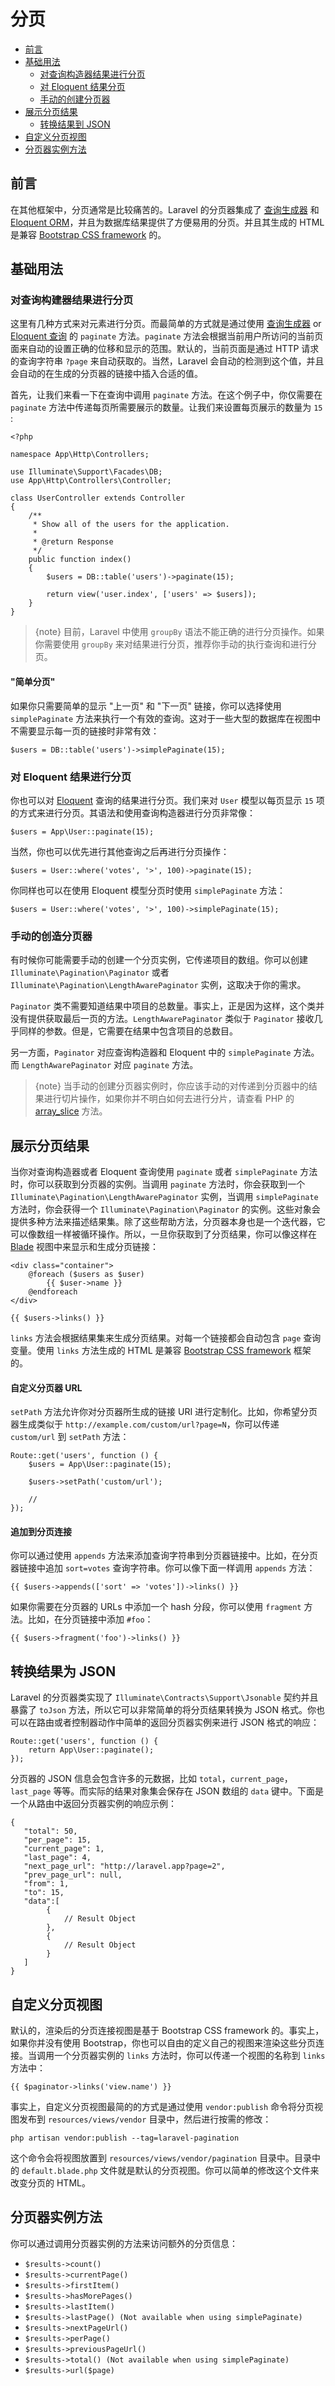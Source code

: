 # 分页

- [前言](#introduction)
- [基础用法](#basic-usage)
    - [对查询构造器结果进行分页](#paginating-query-builder-results)
    - [对 Eloquent 结果分页](#paginating-eloquent-results)
    - [手动的创建分页器](#manually-creating-a-paginator)
- [展示分页结果](#displaying-pagination-results)
    - [转换结果到 JSON](#converting-results-to-json)
- [自定义分页视图](#customizing-the-pagination-view)
- [分页器实例方法](#paginator-instance-methods)

<a name="introduction"></a>
## 前言

在其他框架中，分页通常是比较痛苦的。Laravel 的分页器集成了 [查询生成器](/docs/{{version}}/queries) 和 [Eloquent ORM](/docs/{{version}}/eloquent)，并且为数据库结果提供了方便易用的分页。并且其生成的 HTML 是兼容 [Bootstrap CSS framework](http://getbootstrap.com/) 的。

<a name="basic-usage"></a>
## 基础用法

<a name="paginating-query-builder-results"></a>
### 对查询构建器结果进行分页

这里有几种方式来对元素进行分页。而最简单的方式就是通过使用 [查询生成器](/docs/{{version}}/queries) or [Eloquent 查询](/docs/{{version}}/eloquent) 的 `paginate` 方法。`paginate` 方法会根据当前用户所访问的当前页面来自动的设置正确的位移和显示的范围。默认的，当前页面是通过 HTTP 请求的查询字符串 `?page` 来自动获取的。当然，Laravel 会自动的检测到这个值，并且会自动的在生成的分页器的链接中插入合适的值。

首先，让我们来看一下在查询中调用 `paginate` 方法。在这个例子中，你仅需要在 `paginate` 方法中传递每页所需要展示的数量。让我们来设置每页展示的数量为 `15` :

    <?php

    namespace App\Http\Controllers;

    use Illuminate\Support\Facades\DB;
    use App\Http\Controllers\Controller;

    class UserController extends Controller
    {
        /**
         * Show all of the users for the application.
         *
         * @return Response
         */
        public function index()
        {
            $users = DB::table('users')->paginate(15);

            return view('user.index', ['users' => $users]);
        }
    }

> {note} 目前，Laravel 中使用 `groupBy` 语法不能正确的进行分页操作。如果你需要使用 `groupBy` 来对结果进行分页，推荐你手动的执行查询和进行分页。

#### "简单分页"

如果你只需要简单的显示 "上一页" 和 "下一页" 链接，你可以选择使用 `simplePaginate` 方法来执行一个有效的查询。这对于一些大型的数据库在视图中不需要显示每一页的链接时非常有效：

    $users = DB::table('users')->simplePaginate(15);

<a name="paginating-eloquent-results"></a>
### 对 Eloquent 结果进行分页

你也可以对 [Eloquent](/docs/{{version}}/eloquent) 查询的结果进行分页。我们来对 `User` 模型以每页显示 `15` 项的方式来进行分页。其语法和使用查询构造器进行分页非常像：

    $users = App\User::paginate(15);

当然，你也可以优先进行其他查询之后再进行分页操作：

    $users = User::where('votes', '>', 100)->paginate(15);

你同样也可以在使用 Eloquent 模型分页时使用 `simplePaginate` 方法：

    $users = User::where('votes', '>', 100)->simplePaginate(15);

<a name="manually-creating-a-paginator"></a>
### 手动的创造分页器

有时候你可能需要手动的创建一个分页实例，它传递项目的数组。你可以创建 `Illuminate\Pagination\Paginator` 或者 `Illuminate\Pagination\LengthAwarePaginator` 实例，这取决于你的需求。

`Paginator` 类不需要知道结果中项目的总数量。事实上，正是因为这样，这个类并没有提供获取最后一页的方法。`LengthAwarePaginator` 类似于 `Paginator` 接收几乎同样的参数。但是，它需要在结果中包含项目的总数目。

另一方面，`Paginator` 对应查询构造器和 Eloquent 中的 `simplePaginate` 方法。而 `LengthAwarePaginator` 对应 `paginate` 方法。

> {note} 当手动的创建分页器实例时，你应该手动的对传递到分页器中的结果进行切片操作，如果你并不明白如何去进行分片，请查看 PHP 的 [array_slice](http://php.net/manual/en/function.array-slice.php) 方法。

<a name="displaying-pagination-results"></a>
## 展示分页结果

当你对查询构造器或者 Eloquent 查询使用 `paginate` 或者 `simplePaginate` 方法时，你可以获取到分页器的实例。当调用 `paginate` 方法时，你会获取到一个 `Illuminate\Pagination\LengthAwarePaginator` 实例，当调用 `simplePaginate` 方法时，你会获得一个 `Illuminate\Pagination\Paginator` 的实例。这些对象会提供多种方法来描述结果集。除了这些帮助方法，分页器本身也是一个迭代器，它可以像数组一样被循环操作。所以，一旦你获取到了分页结果，你可以像这样在 [Blade](/docs/{{version}}/blade) 视图中来显示和生成分页链接：

    <div class="container">
        @foreach ($users as $user)
            {{ $user->name }}
        @endforeach
    </div>

    {{ $users->links() }}

`links` 方法会根据结果集来生成分页结果。对每一个链接都会自动包含 `page` 查询变量。使用 `links` 方法生成的 HTML 是兼容 [Bootstrap CSS framework](https://getbootstrap.com) 框架的。

#### 自定义分页器 URL

`setPath` 方法允许你对分页器所生成的链接 URI 进行定制化。比如，你希望分页器生成类似于 `http://example.com/custom/url?page=N`，你可以传递 `custom/url` 到 `setPath` 方法：

    Route::get('users', function () {
        $users = App\User::paginate(15);

        $users->setPath('custom/url');

        //
    });

#### 追加到分页连接

你可以通过使用 `appends` 方法来添加查询字符串到分页器链接中。比如，在分页器链接中追加 `sort=votes` 查询字符串。你可以像下面一样调用 `appends` 方法：

    {{ $users->appends(['sort' => 'votes'])->links() }}

如果你需要在分页器的 URLs 中添加一个 hash 分段，你可以使用 `fragment` 方法。比如，在分页链接中添加 `#foo`：

    {{ $users->fragment('foo')->links() }}

<a name="converting-results-to-json"></a>
## 转换结果为 JSON

Laravel 的分页器类实现了 `Illuminate\Contracts\Support\Jsonable` 契约并且暴露了 `toJson` 方法，所以它可以非常简单的将分页结果转换为 JSON 格式。你也可以在路由或者控制器动作中简单的返回分页器实例来进行 JSON 格式的响应：

    Route::get('users', function () {
        return App\User::paginate();
    });

分页器的 JSON 信息会包含许多的元数据，比如 `total`，`current_page`，`last_page` 等等。而实际的结果对象集会保存在 JSON 数组的 `data` 键中。下面是一个从路由中返回分页器实例的响应示例：

    {
       "total": 50,
       "per_page": 15,
       "current_page": 1,
       "last_page": 4,
       "next_page_url": "http://laravel.app?page=2",
       "prev_page_url": null,
       "from": 1,
       "to": 15,
       "data":[
            {
                // Result Object
            },
            {
                // Result Object
            }
       ]
    }

<a name="customizing-the-pagination-view"></a>
## 自定义分页视图

默认的，渲染后的分页连接视图是基于 Bootstrap CSS framework 的。事实上，如果你并没有使用 Bootstrap，你也可以自由的定义自己的视图来渲染这些分页连接。当调用一个分页器实例的 `links` 方法时，你可以传递一个视图的名称到 `links` 方法中：

    {{ $paginator->links('view.name') }}

事实上，自定义分页视图最简的的方式是通过使用 `vendor:publish` 命令将分页视图发布到 `resources/views/vendor` 目录中，然后进行按需的修改：

    php artisan vendor:publish --tag=laravel-pagination

这个命令会将视图放置到 `resources/views/vendor/pagination` 目录中。目录中的 `default.blade.php` 文件就是默认的分页视图。你可以简单的修改这个文件来改变分页的 HTML。

<a name="paginator-instance-methods"></a>
## 分页器实例方法

你可以通过调用分页器实例的方法来访问额外的分页信息：

- `$results->count()`
- `$results->currentPage()`
- `$results->firstItem()`
- `$results->hasMorePages()`
- `$results->lastItem()`
- `$results->lastPage() (Not available when using simplePaginate)`
- `$results->nextPageUrl()`
- `$results->perPage()`
- `$results->previousPageUrl()`
- `$results->total() (Not available when using simplePaginate)`
- `$results->url($page)`
